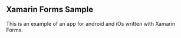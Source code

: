 Xamarin Forms Sample
--------------------

This is an example of an app for android and iOs written with Xamarin Forms.
